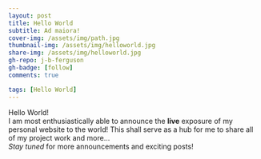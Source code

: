 ```yaml
---
layout: post
title: Hello World
subtitle: Ad maiora!
cover-img: /assets/img/path.jpg
thumbnail-img: /assets/img/helloworld.jpg
share-img: /assets/img/helloworld.jpg
gh-repo: j-b-ferguson
gh-badge: [follow]
comments: true

tags: [Hello World]
---
```


Hello World!
<br>I am most enthusiastically able to announce the **live** exposure of my personal website to the world! This shall serve as a hub for me to share all of my project work and more...
<br>*Stay tuned* for more announcements and exciting posts!
